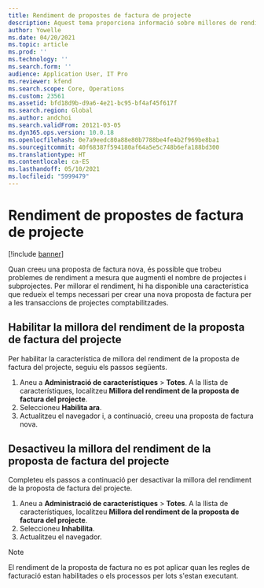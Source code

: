 ```yaml
---
title: Rendiment de propostes de factura de projecte
description: Aquest tema proporciona informació sobre millores de rendiment a les propostes de factures de projectes.
author: Yowelle
ms.date: 04/20/2021
ms.topic: article
ms.prod: ''
ms.technology: ''
ms.search.form: ''
audience: Application User, IT Pro
ms.reviewer: kfend
ms.search.scope: Core, Operations
ms.custom: 23561
ms.assetid: bfd18d9b-d9a6-4e21-bc95-bf4af45f617f
ms.search.region: Global
ms.author: andchoi
ms.search.validFrom: 20121-03-05
ms.dyn365.ops.version: 10.0.18
ms.openlocfilehash: 0e7a9eedc80a88e80b7788be4fe4b2f969be8ba1
ms.sourcegitcommit: 40f68387f594180af64a5e5c748b6efa188bd300
ms.translationtype: HT
ms.contentlocale: ca-ES
ms.lasthandoff: 05/10/2021
ms.locfileid: "5999479"
---
```

# <a name="project-invoice-proposal-performance"></a>Rendiment de propostes de factura de projecte

[!include [banner](../includes/banner.md)]

Quan creeu una proposta de factura nova, és possible que trobeu problemes de rendiment a mesura que augmenti el nombre de projectes i subprojectes. Per millorar el rendiment, hi ha disponible una característica que redueix el temps necessari per crear una nova proposta de factura per a les transaccions de projectes comptabilitzades.

## <a name="enable-project-invoice-proposal-performance-enhancement"></a>Habilitar la millora del rendiment de la proposta de factura del projecte
Per habilitar la característica de millora del rendiment de la proposta de factura del projecte, seguiu els passos següents.

1.  Aneu a **Administració de característiques** > **Totes**. A la llista de característiques, localitzeu **Millora del rendiment de la proposta de factura del projecte**.
2.  Seleccioneu **Habilita ara**.
3.  Actualitzeu el navegador i, a continuació, creeu una proposta de factura nova.

## <a name="turn-off-project-invoice-proposal-performance-enhancement"></a>Desactiveu la millora del rendiment de la proposta de factura del projecte
Completeu els passos a continuació per desactivar la millora del rendiment de la proposta de factura del projecte.

1.  Aneu a **Administració de característiques** > **Totes**. A la llista de característiques, localitzeu **Millora del rendiment de la proposta de factura del projecte**.
2.  Seleccioneu **Inhabilita**.
3.  Actualitzeu el navegador.

> [!NOTE]
> El rendiment de la proposta de factura no es pot aplicar quan les regles de facturació estan habilitades o els processos per lots s'estan executant.
